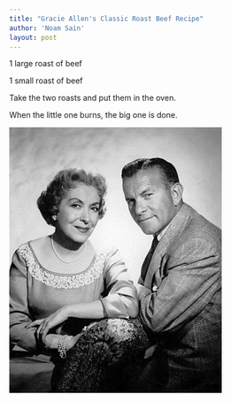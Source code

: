 ```yaml
---
title: "Gracie Allen's Classic Roast Beef Recipe"
author: 'Noam Sain'
layout: post
---
```


1 large roast of beef

1 small roast of beef

Take the two roasts and put them in the oven.

When the little one burns, the big one is done.

![Burns and Allen](/assets/2014/2014-10-Burns-and-Allen.jpg "Burns and Allen")
